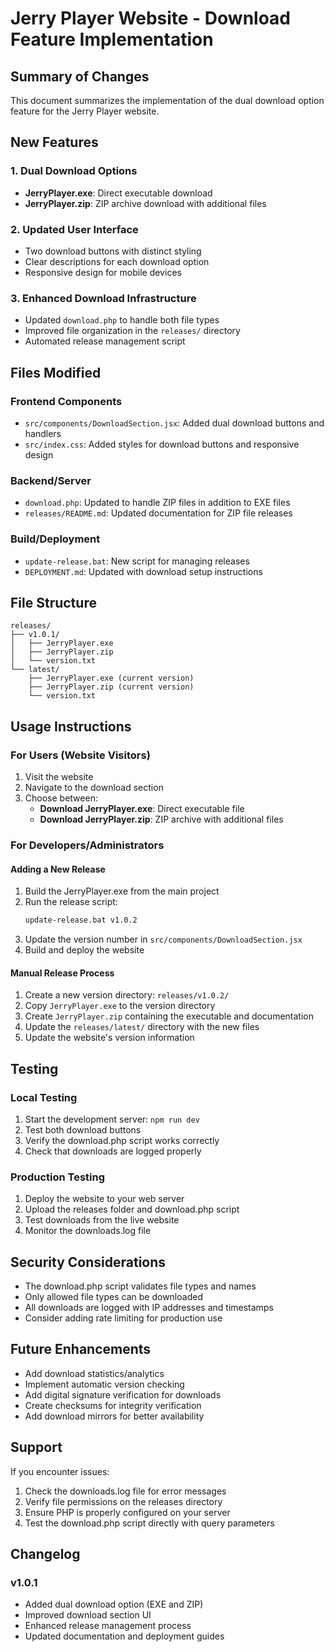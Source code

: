 # Jerry Player Website - Download Feature Implementation

## Summary of Changes

This document summarizes the implementation of the dual download option feature for the Jerry Player website.

## New Features

### 1. Dual Download Options
- **JerryPlayer.exe**: Direct executable download
- **JerryPlayer.zip**: ZIP archive download with additional files

### 2. Updated User Interface
- Two download buttons with distinct styling
- Clear descriptions for each download option
- Responsive design for mobile devices

### 3. Enhanced Download Infrastructure
- Updated `download.php` to handle both file types
- Improved file organization in the `releases/` directory
- Automated release management script

## Files Modified

### Frontend Components
- `src/components/DownloadSection.jsx`: Added dual download buttons and handlers
- `src/index.css`: Added styles for download buttons and responsive design

### Backend/Server
- `download.php`: Updated to handle ZIP files in addition to EXE files
- `releases/README.md`: Updated documentation for ZIP file releases

### Build/Deployment
- `update-release.bat`: New script for managing releases
- `DEPLOYMENT.md`: Updated with download setup instructions

## File Structure

```
releases/
├── v1.0.1/
│   ├── JerryPlayer.exe
│   ├── JerryPlayer.zip
│   └── version.txt
└── latest/
    ├── JerryPlayer.exe (current version)
    ├── JerryPlayer.zip (current version)
    └── version.txt
```

## Usage Instructions

### For Users (Website Visitors)
1. Visit the website
2. Navigate to the download section
3. Choose between:
   - **Download JerryPlayer.exe**: Direct executable file
   - **Download JerryPlayer.zip**: ZIP archive with additional files

### For Developers/Administrators

#### Adding a New Release
1. Build the JerryPlayer.exe from the main project
2. Run the release script:
   ```cmd
   update-release.bat v1.0.2
   ```
3. Update the version number in `src/components/DownloadSection.jsx`
4. Build and deploy the website

#### Manual Release Process
1. Create a new version directory: `releases/v1.0.2/`
2. Copy `JerryPlayer.exe` to the version directory
3. Create `JerryPlayer.zip` containing the executable and documentation
4. Update the `releases/latest/` directory with the new files
5. Update the website's version information

## Testing

### Local Testing
1. Start the development server: `npm run dev`
2. Test both download buttons
3. Verify the download.php script works correctly
4. Check that downloads are logged properly

### Production Testing
1. Deploy the website to your web server
2. Upload the releases folder and download.php script
3. Test downloads from the live website
4. Monitor the downloads.log file

## Security Considerations

- The download.php script validates file types and names
- Only allowed file types can be downloaded
- All downloads are logged with IP addresses and timestamps
- Consider adding rate limiting for production use

## Future Enhancements

- Add download statistics/analytics
- Implement automatic version checking
- Add digital signature verification for downloads
- Create checksums for integrity verification
- Add download mirrors for better availability

## Support

If you encounter issues:
1. Check the downloads.log file for error messages
2. Verify file permissions on the releases directory
3. Ensure PHP is properly configured on your server
4. Test the download.php script directly with query parameters

## Changelog

### v1.0.1
- Added dual download option (EXE and ZIP)
- Improved download section UI
- Enhanced release management process
- Updated documentation and deployment guides
